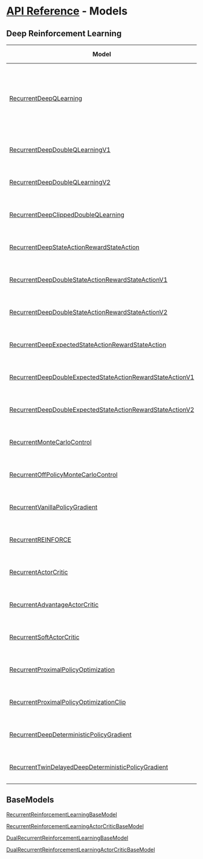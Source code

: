 # [API Reference](../API.md) - Models

## Deep Reinforcement Learning

| Model                                                                                                                                                     | Alternate Names                           | Use Cases                                                                   |
|-----------------------------------------------------------------------------------------------------------------------------------------------------------|-------------------------------------------|-----------------------------------------------------------------------------|
| [RecurrentDeepQLearning](RecurrentModels/RecurrentDeepQLearning.md)                                                                                         | Recurrent Deep Q Network                | Self-Learning Fighting AIs, Self-Learning Parkouring AIs, Self-Driving Cars |
| [RecurrentDeepDoubleQLearningV1](RecurrentModels/RecurrentDeepDoubleQLearningV1.md)                                                                         | Recurrent Double Deep Q Network (2010)  | Same As Recurrent Deep Q-Learning                                           |
| [RecurrentDeepDoubleQLearningV2](RecurrentModels/RecurrentDeepDoubleQLearningV2.md)                                                                         | Recurrent Double Deep Q Network (2015)  | Same As Recurrent Deep Q-Learning                                           |
| [RecurrentDeepClippedDoubleQLearning](RecurrentModels/RecurrentDeepClippedDoubleQLearning.md)                                                               | Recurrent Clipped Double Deep Q Network | Same As Recurrent Deep Q-Learning                                           |
| [RecurrentDeepStateActionRewardStateAction](RecurrentModels/RecurrentDeepStateActionRewardStateAction.md)                                                   | Recurrent Deep SARSA                    | Same As Recurrent Deep Q-Learning                                           |
| [RecurrentDeepDoubleStateActionRewardStateActionV1](RecurrentModels/RecurrentDeepDoubleStateActionRewardStateActionV1.md)                                   | Recurrent Double Deep SARSA             | Same As Recurrent Deep Q-Learning                                           |
| [RecurrentDeepDoubleStateActionRewardStateActionV2](RecurrentModels/RecurrentDeepDoubleStateActionRewardStateActionV2.md)                                   | Recurrent Double Deep SARSA             | Same As Recurrent Deep Q-Learning                                           |
| [RecurrentDeepExpectedStateActionRewardStateAction](RecurrentModels/RecurrentDeepExpectedStateActionRewardStateAction.md)                                   | Recurrent Deep Expected SARSA           | Same As Recurrent Deep Q-Learning                                           |
| [RecurrentDeepDoubleExpectedStateActionRewardStateActionV1](RecurrentModels/RecurrentDeepDoubleExpectedStateActionRewardStateActionV1.md)                   | Recurrent Double Deep Expected SARSA    | Same As Recurrent Deep Q-Learning                                           |
| [RecurrentDeepDoubleExpectedStateActionRewardStateActionV2](RecurrentModels/RecurrentDeepDoubleExpectedStateActionRewardStateActionV2.md)                   | Recurrent Double Deep Expected SARSA    | Same As Recurrent Deep Q-Learning                                           |
| [RecurrentMonteCarloControl](RecurrentModels/RecurrentMonteCarloControl.md)                                                                                 | None                                    | Same As Recurrent Deep Q-Learning                                           |
| [RecurrentOffPolicyMonteCarloControl](RecurrentModels/RecurrentOffPolicyMonteCarloControl.md)                                                               | None                                    | Same As Recurrent Deep Q-Learning                                           |
| [RecurrentVanillaPolicyGradient](RecurrentModels/RecurrentVanillaPolicyGradient.md)                                                                         | Recurrent VPG                           | Same As Recurrent Deep Q-Learning                                           |
| [RecurrentREINFORCE](RecurrentModels/RecurrentREINFORCE.md)                                                                                                 | None                                    | Same As Recurrent Deep Q-Learning                                           |
| [RecurrentActorCritic](RecurrentModels/RecurrentActorCritic.md)                                                                                             | Recurrent AC                            | Same As Recurrent Deep Q-Learning                                           |
| [RecurrentAdvantageActorCritic](RecurrentModels/RecurrentAdvantageActorCritic.md)                                                                           | RecurrentA2C                            | Same As Recurrent Deep Q-Learning                                           |
| [RecurrentSoftActorCritic](RecurrentModels/RecurrentSoftActorCritic.md)                                                                                     | Recurrent SAC                           | Same As Recurrent Deep Q-Learning                                           |
| [RecurrentProximalPolicyOptimization](RecurrentModels/RecurrentProximalPolicyOptimization.md)                                                               | Recurrent PPO                           | Same As Recurrent Deep Q-Learning                                           |
| [RecurrentProximalPolicyOptimizationClip](RecurrentModels/RecurrentProximalPolicyOptimizationClip.md)                                                       | RecurrentPPO-Clip                       | Same As Recurrent Deep Q-Learning                                           |
| [RecurrentDeepDeterministicPolicyGradient](RecurrentModels/RecurrentDeepDeterministicPolicyGradient.md)                                                     | Recurrent DDPG                          | Same As Recurrent Deep Q-Learning                                           |
| [RecurrentTwinDelayedDeepDeterministicPolicyGradient](RecurrentModels/RecurrentTwinDelayedDeepDeterministicPolicyGradient.md)                               | Recurrent TD3                           | Same As Recurrent Deep Q-Learning                                           |

## BaseModels

[RecurrentReinforcementLearningBaseModel](RecurrentModels/RecurrentReinforcementLearningBaseModel.md)

[RecurrentReinforcementLearningActorCriticBaseModel](RecurrentModels/RecurrentReinforcementLearningActorCriticBaseModel.md)

[DualRecurrentReinforcementLearningBaseModel](RecurrentModels/DualRecurrentReinforcementLearningBaseModel.md)

[DualRecurrentReinforcementLearningActorCriticBaseModel](RecurrentModels/DualRecurrentReinforcementLearningActorCriticBaseModel.md)
